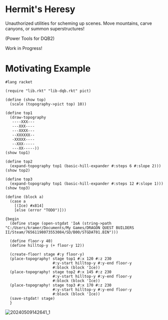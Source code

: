 # Hermit's Heresy
Unauthorized utilities for scheming up scenes. Move mountains, carve canyons, or summon superstructures!

(Power Tools for DQB2)

Work in Progress!

# Motivating Example
```
#lang racket

(require "lib.rkt" "lib-dqb.rkt" pict)

(define (show top)
  (scale (topography->pict top) 10))

(define top1
  (draw-topography
   ----XXX---
   ---XXX----
   ---XXXX---
   --XXXXXX--
   -XXXXX----
   --XXX-----
   ---XX-----))
(show top1)

(define top2
  (expand-topography top1 (basic-hill-expander #:steps 6 #:slope 2)))
(show top2)

(define top3
  (expand-topography top1 (basic-hill-expander #:steps 12 #:slope 1)))
(show top3)

(define (block a)
  (case a
    [(Ice) #x814]
    [else (error "TODO")]))

{begin
  (define stage (open-stgdat 'IoA (string->path "C:/Users/kramer/Documents/My Games/DRAGON QUEST BUILDERS II/Steam/76561198073553084/SD/B00/STGDAT01.BIN")))

  (define floor-y 40)
  (define hilltop-y (+ floor-y 12))

  (create-floor! stage #:y floor-y)
  (place-topography! stage top1 #:x 120 #:z 230
                     #:y-start hilltop-y #:y-end floor-y
                     #:block (block 'Ice))
  (place-topography! stage top2 #:x 145 #:z 230
                     #:y-start hilltop-y #:y-end floor-y
                     #:block (block 'Ice))
  (place-topography! stage top3 #:x 170 #:z 230
                     #:y-start hilltop-y #:y-end floor-y
                     #:block (block 'Ice))
  (save-stgdat! stage)
  }
```
![20240509142641_1](https://github.com/default-kramer/HermitsHeresy/assets/4582586/2408c676-0430-4cdc-b04b-b8da57e96a9c)
